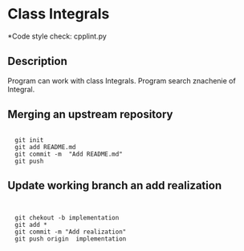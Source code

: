 
Class Integrals 
=====================

*Code style check: cpplint.py 

## Description

Program can work with class Integrals. Program search znachenie of Integral.

## Merging an upstream repository

```
  
  git init
  git add README.md
  git commit -m  "Add README.md"
  git push
```
## Update working branch an add realization
```


  git chekout -b implementation
  git add *
  git commit -m "Add realization"
  git push origin  implementation

```